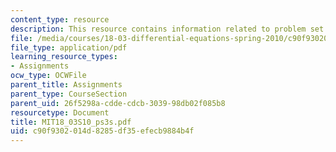 ```yaml
---
content_type: resource
description: This resource contains information related to problem set 3.
file: /media/courses/18-03-differential-equations-spring-2010/c90f9302014d8285df35efecb9884b4f_MIT18_03S10_ps3s.pdf
file_type: application/pdf
learning_resource_types:
- Assignments
ocw_type: OCWFile
parent_title: Assignments
parent_type: CourseSection
parent_uid: 26f5298a-cdde-cdcb-3039-98db02f085b8
resourcetype: Document
title: MIT18_03S10_ps3s.pdf
uid: c90f9302-014d-8285-df35-efecb9884b4f
---
```

